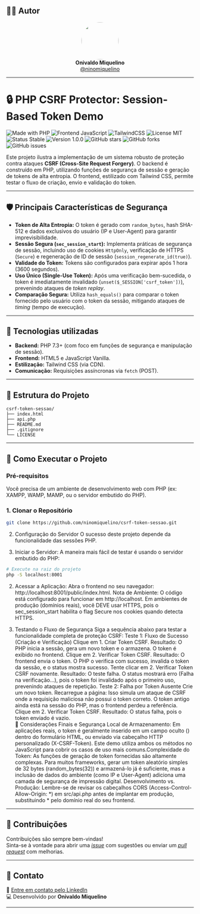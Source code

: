 ## 👨‍💻 Autor

<div align="center">
  <img src="https://avatars.githubusercontent.com/ninomiquelino" width="100" height="100" style="border-radius: 50%">
  <br>
  <strong>Onivaldo Miquelino</strong>
  <br>
  <a href="https://github.com/ninomiquelino">@ninomiquelino</a>
</div>

---

# 🔒 PHP CSRF Protector: Session-Based Token Demo

![Made with PHP](https://img.shields.io/badge/PHP-777BB4?logo=php&logoColor=white)
![Frontend JavaScript](https://img.shields.io/badge/Frontend-JavaScript-F7DF1E?logo=javascript&logoColor=black)
![TailwindCSS](https://img.shields.io/badge/TailwindCSS-38B2AC?logo=tailwindcss&logoColor=white)
![License MIT](https://img.shields.io/badge/License-MIT-green)
![Status Stable](https://img.shields.io/badge/Status-Stable-success)
![Version 1.0.0](https://img.shields.io/badge/Version-1.0.0-blue)
![GitHub stars](https://img.shields.io/github/stars/NinoMiquelino/csrf-token-sessao?style=social)
![GitHub forks](https://img.shields.io/github/forks/NinoMiquelino/csrf-token-sessao?style=social)
![GitHub issues](https://img.shields.io/github/issues/NinoMiquelino/csrf-token-sessao)

Este projeto ilustra a implementação de um sistema robusto de proteção contra ataques **CSRF (Cross-Site Request Forgery)**. O backend é construído em PHP, utilizando funções de segurança de sessão e geração de tokens de alta entropia. O frontend, estilizado com Tailwind CSS, permite testar o fluxo de criação, envio e validação do token.

---

## 🛡️ Principais Características de Segurança

* **Token de Alta Entropia:** O token é gerado com `random_bytes`, hash SHA-512 e dados exclusivos do usuário (IP e User-Agent) para garantir imprevisibilidade.
* **Sessão Segura (`sec_session_start`):** Implementa práticas de segurança de sessão, incluindo uso de cookies `HttpOnly`, verificação de HTTPS (`Secure`) e regeneração de ID de sessão (`session_regenerate_id(true)`).
* **Validade do Token:** Tokens são configurados para expirar após 1 hora (3600 segundos).
* **Uso Único (Single-Use Token):** Após uma verificação bem-sucedida, o token é imediatamente invalidado (`unset($_SESSION['csrf_token'])`), prevenindo ataques de *token replay*.
* **Comparação Segura:** Utiliza `hash_equals()` para comparar o token fornecido pelo usuário com o token da sessão, mitigando ataques de *timing* (tempo de execução).

---

## 🧠 Tecnologias utilizadas

* **Backend:** PHP 7.3+ (com foco em funções de segurança e manipulação de sessão).
* **Frontend:** HTML5 e JavaScript Vanilla.
* **Estilização:** Tailwind CSS (via CDN).
* **Comunicação:** Requisições assíncronas via `fetch` (POST).

---

## 🧩 Estrutura do Projeto
```
csrf-token-sessao/
├── index.html
├── api.php
├── README.md
├── .gitignore
└── LICENSE
```
---

## 🚀 Como Executar o Projeto

### Pré-requisitos

Você precisa de um ambiente de desenvolvimento web com PHP (ex: XAMPP, WAMP, MAMP, ou o servidor embutido do PHP).

### 1. Clonar o Repositório

   ```bash
   git clone https://github.com/ninomiquelino/csrf-token-sessao.git
   ```
2. Configuração do Servidor
​O sucesso deste projeto depende da funcionalidade das sessões PHP.

1. Iniciar o Servidor: A maneira mais fácil de testar é usando o servidor embutido do PHP:
```bash
# Execute na raiz do projeto
php -S localhost:8001
```
2. Acessar a Aplicação: Abra o frontend no seu navegador: http://localhost:8001/public/index.html.
​Nota de Ambiente: O código está configurado para funcionar em http://localhost. Em ambientes de produção (domínios reais), você DEVE usar HTTPS, pois o sec_session_start habilita o flag Secure nos cookies quando detecta HTTPS.

3. Testando o Fluxo de Segurança
​Siga a sequência abaixo para testar a funcionalidade completa de proteção CSRF:
​Teste 1: Fluxo de Sucesso (Criação e Verificação)
​Clique em 1. Criar Token CSRF.
​Resultado: O PHP inicia a sessão, gera um novo token e o armazena. O token é exibido no frontend.
​Clique em 2. Verificar Token CSRF.
​Resultado: O frontend envia o token. O PHP o verifica com sucesso, invalida o token da sessão, e o status mostra sucesso.
​Tente clicar em 2. Verificar Token CSRF novamente.
​Resultado: O teste falha. O status mostrará erro (Falha na verificação...), pois o token foi invalidado após o primeiro uso, prevenindo ataques de repetição.
​Teste 2: Falha por Token Ausente
​Crie um novo token.
​Recarregue a página: Isso simula um ataque de CSRF onde a requisição maliciosa não possui o token correto. O token antigo ainda está na sessão do PHP, mas o frontend perdeu a referência.
​Clique em 2. Verificar Token CSRF.
​Resultado: O status falha, pois o token enviado é vazio.
​<br>
🛑 Considerações Finais e Segurança
​Local de Armazenamento: Em aplicações reais, o token é geralmente inserido em um campo oculto (<input type="hidden">) dentro do formulário HTML, ou enviado via cabeçalho HTTP personalizado (X-CSRF-Token). Este demo utiliza ambos os métodos no JavaScript para cobrir os casos de uso mais comuns.
​Complexidade do Token: As funções de geração de token fornecidas são altamente complexas. Para muitos frameworks, gerar um token aleatório simples de 32 bytes (random_bytes(32)) e armazená-lo já é suficiente, mas a inclusão de dados do ambiente (como IP e User-Agent) adiciona uma camada de segurança de impressão digital.
​Desenvolvimento vs. Produção: Lembre-se de revisar os cabeçalhos CORS (Access-Control-Allow-Origin: *) em src/api.php antes de implantar em produção, substituindo * pelo domínio real do seu frontend.

---

## 🤝 Contribuições
Contribuições são sempre bem-vindas!  
Sinta-se à vontade para abrir uma [*issue*](https://github.com/NinoMiquelino/csrf-token-sessao/issues) com sugestões ou enviar um [*pull request*](https://github.com/NinoMiquelino/csrf-token-sessao/pulls) com melhorias.

---

## 💬 Contato
📧 [Entre em contato pelo LinkedIn](https://www.linkedin.com/in/onivaldomiquelino/)  
💻 Desenvolvido por **Onivaldo Miquelino**

---
